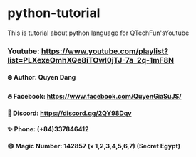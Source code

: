 # python-tutorial

This is tutorial about python language for QTechFun'sYoutube

### Youtube: https://www.youtube.com/playlist?list=PLXexeOmhXQe8iTOwI0jTJ-7a_2q-1mF8N

#### ❄️ Author: Quyen Dang

#### 🔥 Facebook: https://www.facebook.com/QuyenGiaSuJS/

#### 🍻 Discord: https://discord.gg/2QY98Dqv

#### ✨ Phone: (+84)337846412

#### 😄 Magic Number: 142857 (x 1,2,3,4,5,6,7) (Secret Egypt)
